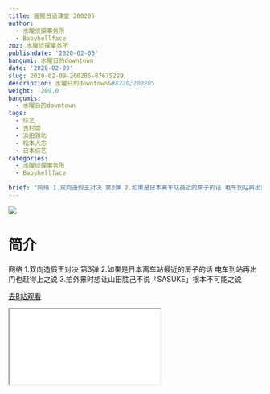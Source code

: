 ```yaml
---
title: 猩猩日语课堂 200205
author:
  - 水曜侦探事务所
  - Babyhellface
zmz: 水曜侦探事务所
publishdate: '2020-02-05'
bangumi: 水曜日的downtown
date: '2020-02-09'
slug: 2020-02-09-200205-87675229
description: 水曜日的downtown&#8226;200205
weight: -209.0
bangumis:
  - 水曜日的downtown
tags:
  - 综艺
  - 吉村崇
  - 浜田雅功
  - 松本人志
  - 日本综艺
categories:
  - 水曜侦探事务所
  - Babyhellface

brief: "网络 1.双向造假王对决 第3弹 2.如果是日本离车站最近的房子的话 电车到站再出门也赶得上之说 3.拍外景时想让山田胜己不说「SASUKE」根本不可能之说"
---
```

![](https://raw.githubusercontent.com/tcgriffith/owaraisite/master/static/tmpimg/23a27e23bddbdeb0b9be9903692a88ce0384155d.jpg.480.jpg)
# 简介  
网络
1.双向造假王对决 第3弹
2.如果是日本离车站最近的房子的话 电车到站再出门也赶得上之说
3.拍外景时想让山田胜己不说「SASUKE」根本不可能之说  

[去B站观看](https://www.bilibili.com/video/av87675229/)
<div class ="resp-container"><iframe class="testiframe" src="//player.bilibili.com/player.html?aid=87675229"", scrolling="no", allowfullscreen="true" > </iframe></div> 
